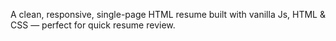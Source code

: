 A clean, responsive, single-page HTML resume built with vanilla Js, HTML & CSS — perfect for quick resume review.
